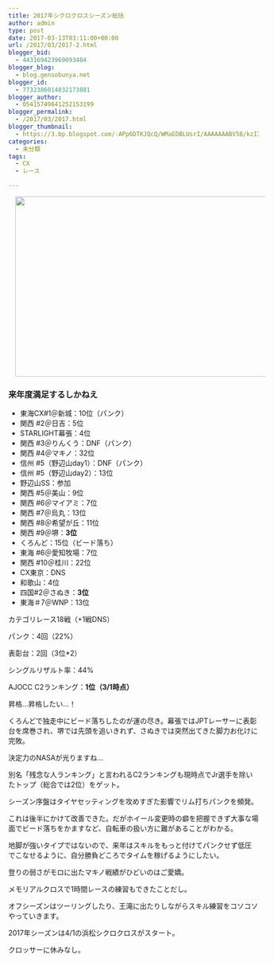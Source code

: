 ```yaml
---
title: 2017年シクロクロスシーズン総括
author: admin
type: post
date: 2017-03-13T03:11:00+00:00
url: /2017/03/2017-2.html
blogger_bid:
  - 443169423969093484
blogger_blog:
  - blog.gensobunya.net
blogger_id:
  - 7732386014832173881
blogger_author:
  - 05415749641252153199
blogger_permalink:
  - /2017/03/2017.html
blogger_thumbnail:
  - https://3.bp.blogspot.com/-APp6DTKJQcQ/WMaEDBLUsrI/AAAAAAABV58/kzI33IJ4ct87k7W-6rZ7KrjElaTnABR0gCKgB/s640/DSC_0858.jpg
categories:
  - 未分類
tags:
  - CX
  - レース

---
```

<div class="separator" style="clear: both; text-align: center;">
  <a href="https://3.bp.blogspot.com/-APp6DTKJQcQ/WMaEDBLUsrI/AAAAAAABV58/kzI33IJ4ct87k7W-6rZ7KrjElaTnABR0gCKgB/s1600/DSC_0858.jpg" imageanchor="1" style="margin-left: 1em; margin-right: 1em;"><img border="0" height="362" src="https://blog.gensobunya.net/wp-content/uploads/2017/03/DSC_0858.jpg" width="640" /></a>
</div>



### 来年度満足するしかねえ



  * 東海CX#1＠新城：10位（パンク）
  * 関西 #2＠日吉：5位
  * STARLIGHT幕張：4位
  * 関西 #3＠りんくう：DNF（パンク）
  * 関西 #4＠マキノ：32位
  * 信州 #5（野辺山day1）：DNF（パンク）
  * 信州 #5（野辺山day2）：13位
  * 野辺山SS：参加
  * 関西 #5＠美山：9位
  * 関西 #6＠マイアミ：7位
  * 関西 #7＠烏丸：13位
  * 関西 #8＠希望が丘：11位
  * 関西 #9＠堺：**3位**
  * くろんど：15位（ビード落ち）
  * 東海 #6＠愛知牧場：7位
  * 関西 #10＠桂川：22位
  * CX東京：DNS
  * 和歌山：4位
  * 四国#2＠さぬき：**3位**
  * 東海＃7＠WNP：13位

カテゴリレース18戦（+1戦DNS）
  

  
パンク：4回（22%）
  

  
表彰台：2回（3位*2）
  

  
シングルリザルト率：44%
  

  
AJOCC C2ランキング：**1位（3/1時点）**
  

  


昇格…昇格したい…！
  

  
くろんどで独走中にビード落ちしたのが運の尽き。幕張ではJPTレーサーに表彰台を席巻され、堺では先頭を追いきれず、さぬきでは突然出てきた脚力お化けに完敗。
  

  
決定力のNASAが光りますね…

別名「残念な人ランキング」と言われるC2ランキングも現時点でJr選手を除いたトップ（総合では2位）をゲット。

シーズン序盤はタイヤセッティングを攻めすぎた影響でリム打ちパンクを頻発。
  

  
これは後半にかけて改善できた。だがホイール変更時の癖を把握できず大事な場面でビード落ちをかますなど、自転車の扱い方に難があることがわかる。

地脚が強いタイプではないので、来年はスキルをもっと付けてパンクせず低圧でこなせるように、自分勝負どころでタイムを稼げるようにしたい。
  

  
登りの弱さがモロに出たマキノ戦績がひどいのはご愛嬌。

メモリアルクロスで1時間レースの練習もできたことだし。
  
オフシーズンはツーリングしたり、王滝に出たりしながらスキル練習をコソコソやっていきます。

2017年シーズンは4/1の浜松シクロクロスがスタート。
  
クロッサーに休みなし。